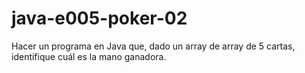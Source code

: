 # java-e005-poker-02
Hacer un programa en Java que, dado un array de array de 5 cartas, identifique cuál es la mano ganadora.
